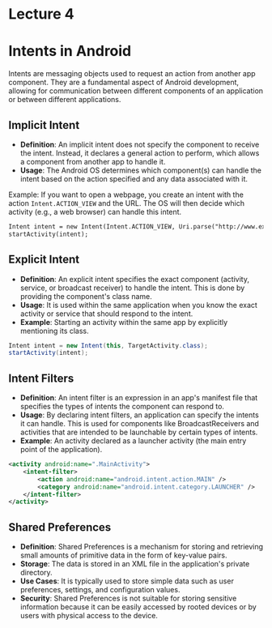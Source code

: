 # Lecture 4


# Intents in Android

Intents are messaging objects used to request an action from another app component. They are a fundamental aspect of Android development, allowing for communication between different components of an application or between different applications.

## Implicit Intent

- **Definition**: An implicit intent does not specify the component to receive the intent. Instead, it declares a general action to perform, which allows a component from another app to handle it.
- **Usage**: The Android OS determines which component(s) can handle the intent based on the action specified and any data associated with it.

Example: If you want to open a webpage, you create an intent with the action `Intent.ACTION_VIEW` and the URL. The OS will then decide which activity (e.g., a web browser) can handle this intent.

```xml
Intent intent = new Intent(Intent.ACTION_VIEW, Uri.parse("http://www.example.com"));
startActivity(intent);
```

## Explicit Intent

- **Definition**: An explicit intent specifies the exact component (activity, service, or broadcast receiver) to handle the intent. This is done by providing the component's class name.
- **Usage**: It is used within the same application when you know the exact activity or service that should respond to the intent.
- **Example**: Starting an activity within the same app by explicitly mentioning its class.

```java
Intent intent = new Intent(this, TargetActivity.class);
startActivity(intent);
```


## Intent Filters

- **Definition**: An intent filter is an expression in an app's manifest file that specifies the types of intents the component can respond to.
- **Usage**: By declaring intent filters, an application can specify the intents it can handle. This is used for components like BroadcastReceivers and activities that are intended to be launchable by certain types of intents.
- **Example**: An activity declared as a launcher activity (the main entry point of the application).

```xml
<activity android:name=".MainActivity">
    <intent-filter>
        <action android:name="android.intent.action.MAIN" />
        <category android:name="android.intent.category.LAUNCHER" />
    </intent-filter>
</activity>
```


## Shared Preferences

- **Definition**: Shared Preferences is a mechanism for storing and retrieving small amounts of primitive data in the form of key-value pairs.
- **Storage**: The data is stored in an XML file in the application's private directory.
- **Use Cases**: It is typically used to store simple data such as user preferences, settings, and configuration values.
- **Security**: Shared Preferences is not suitable for storing sensitive information because it can be easily accessed by rooted devices or by users with physical access to the device.
